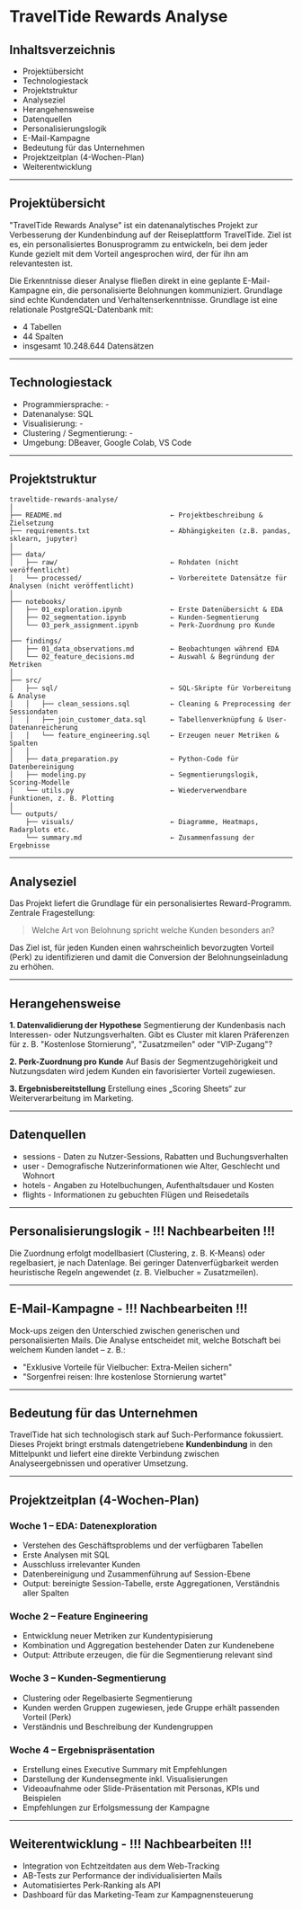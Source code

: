 # TravelTide Rewards Analyse

## Inhaltsverzeichnis

* Projektübersicht
* Technologiestack
* Projektstruktur
* Analyseziel
* Herangehensweise
* Datenquellen
* Personalisierungslogik
* E-Mail-Kampagne
* Bedeutung für das Unternehmen
* Projektzeitplan (4-Wochen-Plan)
* Weiterentwicklung

---

## Projektübersicht

"TravelTide Rewards Analyse" ist ein datenanalytisches Projekt zur Verbesserung der Kundenbindung auf der Reiseplattform TravelTide. Ziel ist es, ein personalisiertes Bonusprogramm zu entwickeln, bei dem jeder Kunde gezielt mit dem Vorteil angesprochen wird, der für ihn am relevantesten ist.

Die Erkenntnisse dieser Analyse fließen direkt in eine geplante E-Mail-Kampagne ein, die personalisierte Belohnungen kommuniziert. 
Grundlage sind echte Kundendaten und Verhaltenserkenntnisse.
Grundlage ist eine relationale PostgreSQL-Datenbank mit:

* 4 Tabellen
* 44 Spalten
* insgesamt 10.248.644 Datensätzen

---

## Technologiestack

* Programmiersprache: -
* Datenanalyse: SQL
* Visualisierung: -
* Clustering / Segmentierung: -
* Umgebung: DBeaver, Google Colab, VS Code

---

## Projektstruktur

```
traveltide-rewards-analyse/
│
├── README.md                           ← Projektbeschreibung & Zielsetzung
├── requirements.txt                    ← Abhängigkeiten (z.B. pandas, sklearn, jupyter)
│
├── data/
│   ├── raw/                            ← Rohdaten (nicht veröffentlicht)
│   └── processed/                      ← Vorbereitete Datensätze für Analysen (nicht veröffentlicht)
│
├── notebooks/
│   ├── 01_exploration.ipynb            ← Erste Datenübersicht & EDA
│   ├── 02_segmentation.ipynb           ← Kunden-Segmentierung
│   └── 03_perk_assignment.ipynb        ← Perk-Zuordnung pro Kunde
│
├── findings/
│   ├── 01_data_observations.md         ← Beobachtungen während EDA
│   └── 02_feature_decisions.md         ← Auswahl & Begründung der Metriken
│
├── src/
│   ├── sql/                            ← SQL-Skripte für Vorbereitung & Analyse
│   │   ├── clean_sessions.sql          ← Cleaning & Preprocessing der Sessiondaten
│   │   ├── join_customer_data.sql      ← Tabellenverknüpfung & User-Datenanreicherung
│   │   └── feature_engineering.sql     ← Erzeugen neuer Metriken & Spalten
│   │
│   ├── data_preparation.py             ← Python-Code für Datenbereinigung
│   ├── modeling.py                     ← Segmentierungslogik, Scoring-Modelle
│   └── utils.py                        ← Wiederverwendbare Funktionen, z. B. Plotting
│
└── outputs/
    ├── visuals/                        ← Diagramme, Heatmaps, Radarplots etc.
    └── summary.md                      ← Zusammenfassung der Ergebnisse

```

---

## Analyseziel

Das Projekt liefert die Grundlage für ein personalisiertes Reward-Programm.
Zentrale Fragestellung:

> Welche Art von Belohnung spricht welche Kunden besonders an?

Das Ziel ist, für jeden Kunden einen wahrscheinlich bevorzugten Vorteil (Perk) zu identifizieren und damit die Conversion der Belohnungseinladung zu erhöhen.

---

## Herangehensweise

**1. Datenvalidierung der Hypothese**
Segmentierung der Kundenbasis nach Interessen- oder Nutzungsverhalten. Gibt es Cluster mit klaren Präferenzen für z. B. "Kostenlose Stornierung", "Zusatzmeilen" oder "VIP-Zugang"?

**2. Perk-Zuordnung pro Kunde**
Auf Basis der Segmentzugehörigkeit und Nutzungsdaten wird jedem Kunden ein favorisierter Vorteil zugewiesen.

**3. Ergebnisbereitstellung**
Erstellung eines „Scoring Sheets“ zur Weiterverarbeitung im Marketing.

---

## Datenquellen

* sessions - Daten zu Nutzer-Sessions, Rabatten und Buchungsverhalten
* user - Demografische Nutzerinformationen wie Alter, Geschlecht und Wohnort
* hotels - Angaben zu Hotelbuchungen, Aufenthaltsdauer und Kosten
* flights - Informationen zu gebuchten Flügen und Reisedetails

---

## Personalisierungslogik - !!! Nachbearbeiten !!! 

Die Zuordnung erfolgt modellbasiert (Clustering, z. B. K-Means) oder regelbasiert, je nach Datenlage. 
Bei geringer Datenverfügbarkeit werden heuristische Regeln angewendet (z. B. Vielbucher = Zusatzmeilen).

---

## E-Mail-Kampagne - !!! Nachbearbeiten !!! 

Mock-ups zeigen den Unterschied zwischen generischen und personalisierten Mails. 
Die Analyse entscheidet mit, welche Botschaft bei welchem Kunden landet – z. B.:

* "Exklusive Vorteile für Vielbucher: Extra-Meilen sichern"
* "Sorgenfrei reisen: Ihre kostenlose Stornierung wartet"

---

## Bedeutung für das Unternehmen

TravelTide hat sich technologisch stark auf Such-Performance fokussiert. 
Dieses Projekt bringt erstmals datengetriebene **Kundenbindung** in den Mittelpunkt und liefert eine direkte Verbindung zwischen Analyseergebnissen und operativer Umsetzung.

---

## Projektzeitplan (4-Wochen-Plan)

### Woche 1 – EDA: Datenexploration

* Verstehen des Geschäftsproblems und der verfügbaren Tabellen
* Erste Analysen mit SQL
* Ausschluss irrelevanter Kunden 
* Datenbereinigung und Zusammenführung auf Session-Ebene
* Output: bereinigte Session-Tabelle, erste Aggregationen, Verständnis aller Spalten

### Woche 2 – Feature Engineering

* Entwicklung neuer Metriken zur Kundentypisierung
* Kombination und Aggregation bestehender Daten zur Kundenebene
* Output: Attribute erzeugen, die für die Segmentierung relevant sind

### Woche 3 – Kunden-Segmentierung

* Clustering oder Regelbasierte Segmentierung
* Kunden werden Gruppen zugewiesen, jede Gruppe erhält passenden Vorteil (Perk)
* Verständnis und Beschreibung der Kundengruppen

### Woche 4 – Ergebnispräsentation

* Erstellung eines Executive Summary mit Empfehlungen
* Darstellung der Kundensegmente inkl. Visualisierungen
* Videoaufnahme oder Slide-Präsentation mit Personas, KPIs und Beispielen
* Empfehlungen zur Erfolgsmessung der Kampagne

---

## Weiterentwicklung - !!! Nachbearbeiten !!! 

* Integration von Echtzeitdaten aus dem Web-Tracking
* AB-Tests zur Performance der individualisierten Mails
* Automatisiertes Perk-Ranking als API
* Dashboard für das Marketing-Team zur Kampagnensteuerung

